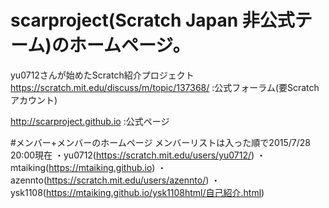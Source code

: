 
# scarproject(Scratch Japan 非公式テーム)のホームページ。

yu0712さんが始めたScratch紹介プロジェクト
https://scratch.mit.edu/discuss/m/topic/137368/
:公式フォーラム(要Scratchアカウント)

http://scarproject.github.io
:公式ページ

#メンバー+メンバーのホームページ
メンバーリストは入った順で2015/7/28 20:00現在
・yu0712(https://scratch.mit.edu/users/yu0712/)
・mtaiking(https://mtaiking.github.io)
・azennto(https://scratch.mit.edu/users/azennto/)
・ysk1108(https://mtaiking.github.io/ysk1108html/自己紹介.html)
